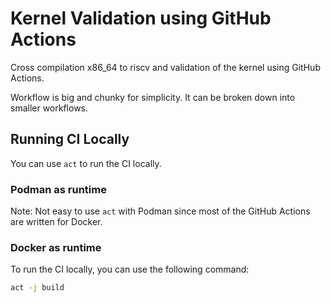 # Kernel Validation using GitHub Actions
Cross compilation x86_64 to riscv and validation of the kernel using GitHub Actions.

Workflow is big and chunky for simplicity. It can be broken down into smaller workflows.

## Running CI Locally
You can use `act` to run the CI locally.

### Podman as runtime
Note: Not easy to use `act` with Podman since most of the GitHub Actions are written for Docker.

### Docker as runtime
To run the CI locally, you can use the following command:
```bash
act -j build
```